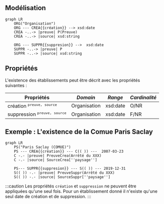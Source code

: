 ## Modélisation

```mermaid
graph LR
    ORG("Organisation")
    ORG --- CREA{{création}} --> xsd:date
    CREA -..-> |preuve| P(Preuve)
    CREA -..-> |source| xsd:string
    
    ORG --- SUPPR{{suppresion}} -->  xsd:date
    SUPPR -..-> |preuve| P
    SUPPR -..-> |source| xsd:string
```

## Propriétés

L'existence des établissements peut être décrit avec les propriétés suivantes :

| **Propriétés**                          | ***Domain*** | ***Range*** | ***Cardinalité*** |
| --------------------------------------- | ------------ | ----------- | ----------------- |
| création <sup>`preuve, source`</sup>    | Organisation | xsd:date    | O/NR              |
| suppression <sup>`preuve, source`</sup> | Organisation | xsd:date    | F/NR              |


## Exemple : L'existence de la Comue Paris Saclay

```mermaid
graph LR
    PS("Paris Saclay (COMUE)")
    PS --- CREA{{création}} --- C(( )) ---  2007-03-23
    C -.- |preuve| PreuveCrea(Arrêté du XXX)
    C -.- |source| SourceCrea[''paysage'']
    
    PS--- SUPPR{{suppresion}} --- S(( )) --- 2019-12-31
    S(( )) -.- |preuve| PreuveSuppr(Arrêté du XXX)
    S(( )) -.- |source| SourceSuppr[''paysage'']
```
:::caution
Les propriétés `création` et `suppression` ne peuvent être appliquées qu'une seul fois. Pour un établissement donné il n'existe qu'une seul date de création et de suppression.
:::
